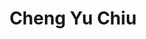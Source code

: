 ---
title: Cheng Yu Chiu
tags: john
image: src/files/john/Chiu_2000.jpg
imageBase: Chiu
alt: Cheng Yu Chiu wearing a Vietnamese hat
width: 2000
height: 1333
imageDate: November 2018
location: Seward, NE
camera: Canon T3i
metaDescription: Cheng Yu Chiu wearing a Vietnamese hat
---